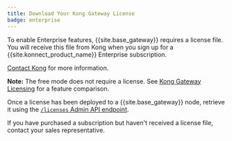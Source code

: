 ```yaml
---
title: Download Your Kong Gateway License
badge: enterprise
---
```


To enable Enterprise features, {{site.base_gateway}} requires a license file.
You will receive this file from Kong when you sign up for a
{{site.konnect_product_name}} Enterprise subscription.

[Contact Kong](https://konghq.com/get-started) for more information.

<div class="alert alert-ee blue">
<b>Note:</b> The free mode does not require a license. See
<a href="/gateway/{{page.kong_version}}/licenses">Kong Gateway Licensing</a>
for a feature comparison.
</div>

Once a license has been deployed to a {{site.base_gateway}} node, retrieve it
using the [`/licenses` Admin API endpoint](/gateway/{{page.kong_version}}/licenses/examples).

If you have purchased a subscription but haven't received a license file,
contact your sales representative.
